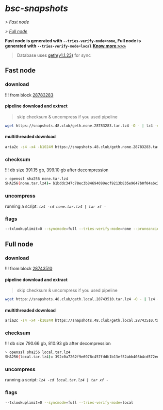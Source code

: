 # *bsc-snapshots*


*\> [Fast node](#fast-node)*

*\> [Full node](#full-node)*

**Fast node is generated with `--tries-verify-mode=none`, Full node is generated with `--tries-verify-mode=local`**
**[Know more >>>](https://github.com/bnb-chain/bsc/pull/926)**

> Database uses [geth(v1.1.23)](https://github.com/bnb-chain/bsc/releases/tag/v1.1.23) for sync


## Fast node

### download

<!-- begin_none -->

!!! from block [28783283](https://bscscan.com/block/28783283)

#### pipeline download and extract
> skip checksum & uncompress if you used pipeline
```bash
wget https://snapshots.48.club/geth.none.28783283.tar.lz4 -O - | lz4 -cd | tar xf -
```

#### multithreaded download

```bash
aria2c -s4 -x4 -k1024M https://snapshots.48.club/geth.none.28783283.tar.lz4 -o none.tar.lz4
```


### checksum

!!! db size 391.15 gb, 399.10 gb after decompression
```bash
> openssl sha256 none.tar.lz4
SHA256(none.tar.lz4)= b1bddc347c78ec3b84694099ecf9213b835e9647b0f04abc3462d7e9cbca47d1
```

<!-- end_none -->

### uncompress


running a script: _`lz4 -cd none.tar.lz4 | tar xf -`_


### flags


```bash
--txlookuplimit=0 --syncmode=full --tries-verify-mode=none --pruneancient=true --diffblock=5000
```


## Full node


### download

<!-- begin_local -->

!!! from block [28743510](https://bscscan.com/block/28743510)

#### pipeline download and extract
> skip checksum & uncompress if you used pipeline
```bash
wget https://snapshots.48.club/geth.local.28743510.tar.lz4 -O - | lz4 -cd | tar xf -
```

#### multithreaded download

```bash
aria2c -s4 -x4 -k1024M https://snapshots.48.club/geth.local.28743510.tar.lz4 -o local.tar.lz4
```


### checksum

!!! db size 790.66 gb, 810.93 gb after decompression
```bash
> openssl sha256 local.tar.lz4
SHA256(local.tar.lz4)= 392c0a7262f9e6978c457fddb1b13ef52abb403b4cd572eee30d3837bb67087c
```

<!-- end_local -->


### uncompress


running a script: _`lz4 -cd local.tar.lz4 | tar xf -`_


### flags


```bash
--txlookuplimit=0 --syncmode=full --tries-verify-mode=local
```

